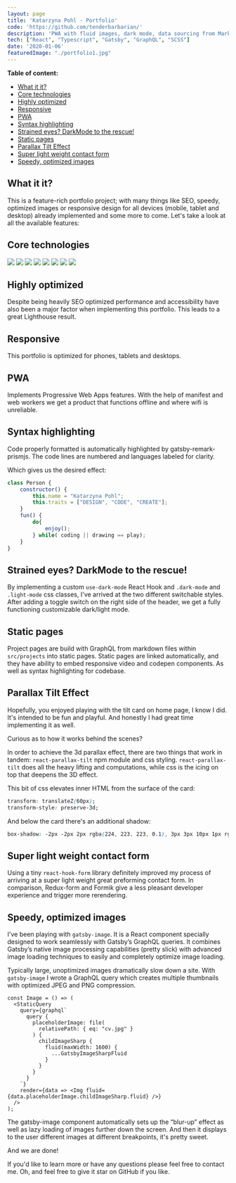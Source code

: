 ```yaml
---
layout: page
title: 'Katarzyna Pohl - Portfolio'
code: 'https://github.com/tenderbarbarian/'
description: 'PWA with fluid images, dark mode, data sourcing from Markdown and through GraphQL'
tech: ["React", "Typescript", "Gatsby", "GraphQL", "SCSS"]
date: '2020-01-06'
featuredImage: "./portfolio1.jpg"
---
```

<!-- # iframe: 'https://www.youtube.com/embed/dQw4w9WgXcQ' -->
__Table of content:__
<!-- TOC -->

- [What it it?](#what-it-it)
- [Core technologies](#core-technologies)
- [Highly optimized](#highly-optimized)
- [Responsive](#responsive)
- [PWA](#pwa)
- [Syntax highlighting](#syntax-highlighting)
- [Strained eyes? DarkMode to the rescue!](#strained-eyes-darkmode-to-the-rescue)
- [Static pages](#static-pages)
- [Parallax Tilt Effect](#parallax-tilt-effect)
- [Super light weight contact form](#super-light-weight-contact-form)
- [Speedy, optimized images](#speedy-optimized-images)

<!-- /TOC -->
<!-- ![portfolioCard](./kpohl.jpg) -->

## What it it?

This is a feature-rich portfolio project; with many things like SEO, speedy, optimized images or responsive design for all devices (mobile, tablet and desktop) already implemented and some more to come. Let's take a look at all the available features:

## Core technologies
<p>
    <img src="https://img.shields.io/badge/library-React-blue?style=flat&logo=react" />
    <img src="https://img.shields.io/badge/framework-Gatsby-purple?style=flat&logo=gatsby" />
    <img src="https://img.shields.io/badge/styling-Sass-pink?style=flat&logo=Sass" />
    <img src="https://img.shields.io/badge/backend-GraphQL-navy?style=flat" />
    <img src="https://img.shields.io/badge/module--bundler-Webpack-lightblue?style=flat&logo=webpack" />
    <img src="https://img.shields.io/badge/package--manager-Npm-darkred?style=flat&logo=npm" />
    <img src="https://img.shields.io/badge/deployment-Netlify-aqua?style=flat&logo=Netlify" />
    <img src="https://img.shields.io/badge/versioning-Git-red?style=flat&logo=Git" />
</p>

## Highly optimized
Despite being heavily SEO optimized performance and accessibility have also been a major factor when implementing this portfolio. This leads to a great Lighthouse result.

## Responsive
This portfolio is optimized for phones, tablets and desktops.

## PWA

Implements Progressive Web Apps features. With the help of manifest and web workers we get a product that functions offline and where wifi is unreliable. 

## Syntax highlighting
Code properly formatted is automatically highlighted by gatsby-remark-prismjs. The code lines are numbered and languages labeled for clarity.

Which gives us the desired effect: 

~~~javascript
class Person {
    constructor() {
        this.name = "Katarzyna Pohl";
        this.traits = ["DESIGN", "CODE", "CREATE"];
    }
    fun() {
        do{
            enjoy();
        } while( coding || drawing == play);
    }
}
~~~


## Strained eyes? DarkMode to the rescue!

By implementing a custom `use-dark-mode` React Hook and `.dark-mode` and `.light-mode` css classes, I've arrived at the two different switchable styles. After adding a toggle switch on the right side of the header, we get a fully functioning customizable dark/light mode. 

## Static pages
Project pages are build with GraphQL from markdown files within `src/projects` into static pages. Static pages are linked automatically, and they have ability to embed responsive video and codepen components. As well as syntax highlighting for codebase.

## Parallax Tilt Effect
Hopefully, you enjoyed playing with the tilt card on home page, I know I did. It's intended to be fun and playful. And honestly I had great time implementing it as well.

Curious as to how it works behind the scenes? 

In order to achieve the 3d parallax effect, there are two things that work in tandem: `react-parallax-tilt`  npm module and css styling. `react-parallax-tilt` does all the heavy lifting and computations, while css is the icing on top that deepens the 3D effect.

This bit of css elevates inner HTML from the surface of the card: 

```css
transform: translateZ(60px);
transform-style: preserve-3d;
```
And below the card there's an additional shadow: 
```css
box-shadow: -2px -2px 2px rgba(224, 223, 223, 0.1), 3px 3px 10px 1px rgba(36, 36, 36, 0.2);
```

## Super light weight contact form

Using a tiny `react-hook-form` library definitely improved my process of arriving at a super light weight great preforming contact form. In comparison, Redux-form and Formik give a less pleasant developer experience and trigger more rerendering.

## Speedy, optimized images

I've been playing with `gatsby-image`. It is a React component specially designed to work seamlessly with Gatsby’s GraphQL queries. It combines Gatsby’s native image processing capabilities (pretty slick) with advanced image loading techniques to easily and completely optimize image loading. 

Typically large, unoptimized images dramatically slow down a site. With `gatsby-image` I wrote a GraphQL query which creates multiple thumbnails with optimized JPEG and PNG compression. 

```JSX
const Image = () => (
  <StaticQuery
    query={graphql`
      query {
        placeholderImage: file(
          relativePath: { eq: "cv.jpg" }
        ) {
          childImageSharp {
            fluid(maxWidth: 1600) {
              ...GatsbyImageSharpFluid
            }
          }
        }
      }
    `}
    render={data => <Img fluid={data.placeholderImage.childImageSharp.fluid} />}
  />
);
```

The gatsby-image component automatically sets up the “blur-up” effect as well as lazy loading of images further down the screen. And then it displays to the user different images at different breakpoints, it's pretty sweet.

And we are done! 

 If you'd like to learn more or have any questions please feel free to contact me.
 Oh, and feel free to give it star on GitHub if you like.

